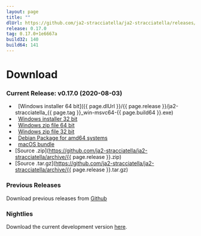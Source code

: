 ```yaml
---
layout: page
title: ""
dlUrl: https://github.com/ja2-stracciatella/ja2-stracciatella/releases/download
release: 0.17.0
tag: 0.17.0+1e6667a
build32: 140
build64: 141
---
```


# Download

### Current Release: v0.17.0 (2020-08-03)

- <span class="fa fa-lg fa-windows"></span>&nbsp; [Windows installer 64 bit]({{ page.dlUrl }}/{{ page.release }}/ja2-stracciatella_{{ page.tag }}_win-msvc64-{{ page.build64 }}.exe)
- <span class="fa fa-lg fa-windows"></span>&nbsp; [Windows installer 32 bit](https://github.com/ja2-stracciatella/ja2-stracciatella/releases/download/v0.17.0/ja2-stracciatella_0.17.0+1e6667a_win-msvc32-140.exe)
- <span class="fa fa-lg fa-windows"></span>&nbsp; [Windows zip file 64 bit](https://github.com/ja2-stracciatella/ja2-stracciatella/releases/download/v0.17.0/ja2-stracciatella_0.17.0+1e6667a_win-msvc64-141.zip)
- <span class="fa fa-lg fa-windows"></span>&nbsp; [Windows zip file 32 bit](https://github.com/ja2-stracciatella/ja2-stracciatella/releases/download/v0.17.0/ja2-stracciatella_0.17.0+1e6667a_win-msvc32-140.zip)
- <span class="fa fa-lg fa-linux"></span>&nbsp; [Debian Package for amd64 systems](https://github.com/ja2-stracciatella/ja2-stracciatella/releases/download/v0.17.0/ja2-stracciatella_0.17.0+1e6667a_amd64.deb)
- <span class="fa fa-lg fa-apple"></span>&nbsp; [macOS bundle](https://github.com/ja2-stracciatella/ja2-stracciatella/releases/download/v0.17.0/ja2-stracciatella_0.17.0+1e6667a_macos.dmg)
- [Source .zip](https://github.com/ja2-stracciatella/ja2-stracciatella/archive/{{ page.release }}.zip)
- [Source .tar.gz](https://github.com/ja2-stracciatella/ja2-stracciatella/archive/{{ page.release }}.tar.gz)


### Previous Releases

Download previous releases from [Github](https://github.com/ja2-stracciatella/ja2-stracciatella/releases)

### Nightlies

Download the current development version [here](https://storage.googleapis.com/ja2-builds/index.html#nightlies/).
